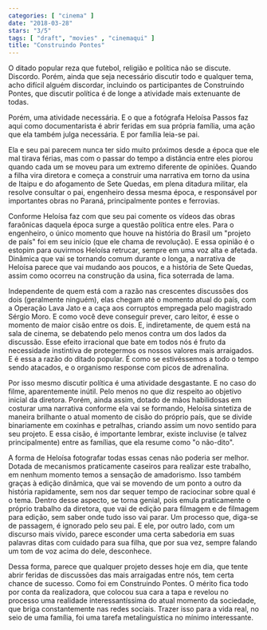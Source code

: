 ```yaml
---
categories: [ "cinema" ]
date: "2018-03-28"
stars: "3/5"
tags: [ "draft", "movies" , "cinemaqui" ]
title: "Construindo Pontes"
---
```

O ditado popular reza que futebol, religião e política não se
discute. Discordo. Porém, ainda que seja necessário discutir todo e
qualquer tema, acho difícil alguém discordar, incluindo os participantes
de Construindo Pontes, que discutir política é de longe a atividade
mais extenuante de todas.

Porém, uma atividade necessária. E o que a fotógrafa Heloísa Passos
faz aqui como documentarista é abrir feridas em sua própria família,
uma ação que ela também julga necessária. E por família leia-se pai.

Ela e seu pai parecem nunca ter sido muito próximos desde a época
que ele mal tirava férias, mas com o passar do tempo a distância
entre eles piorou quando cada um se moveu para um extremo diferente
de opiniões. Quando a filha vira diretora e começa a construir uma
narrativa em torno da usina de Itaipu e do afogamento de Sete Quedas,
em plena ditadura militar, ela resolve consultar o pai, engenheiro
dessa mesma época, e responsável por importantes obras no Paraná,
principalmente pontes e ferrovias.

Conforme Heloísa faz com que seu pai comente os vídeos das obras
faraônicas daquela época surge a questão política entre eles. Para
o engenheiro, o único momento que houve na história do Brasil um
"projeto de país" foi em seu início (que ele chama de revolução). E
essa opinião é o estopim para ouvirmos Heloísa retrucar, sempre em
uma voz alta e afetada. Dinâmica que vai se tornando comum durante o
longa, a narrativa de Heloísa parece que vai mudando aos poucos, e a
história de Sete Quedas, assim como ocorreu na construção da usina,
fica soterrada de lama.

Independente de quem está com a razão nas crescentes discussões
dos dois (geralmente ninguém), elas chegam até o momento atual do
país, com a Operação Lava Jato e a caça aos corruptos empregada pelo
magistrado Sérgio Moro. E como você deve conseguir prever, caro leitor,
é esse o momento de maior cisão entre os dois. E, indiretamente, de
quem está na sala de cinema, se debatendo pelo menos contra um dos lados
da discussão. Esse efeito irracional que bate em todos nós é fruto da
necessidade instintiva de protegermos os nossos valores mais arraigados. E
é essa a razão do ditado popular. É como se estivéssemos a todo o
tempo sendo atacados, e o organismo response com picos de adrenalina.

Por isso mesmo discutir política é uma atividade desgastante. E no
caso do filme, aparentemente inútil. Pelo menos no que diz respeito
ao objetivo inicial da diretora. Porém, ainda assim, dotado de mãos
habilidosas em costurar uma narrativa conforme ela vai se formando,
Heloísa sintetiza de maneira brilhante o atual momento de cisão do
próprio país, que se divide binariamente em coxinhas e petralhas,
criando assim um novo sentido para seu projeto. E essa cisão, é
importante lembrar, existe incluvise (e talvez principalmente) entre as
famílias, que ela resume como "o não-dito".

A forma de Heloísa fotografar todas essas cenas não poderia ser
melhor. Dotada de mecanismos praticamente caseiros para realizar este
trabalho, em nenhum momento temos a sensação de amadorismo. Isso também
graças à edição dinâmica, que vai se movendo de um ponto a outro da
história rapidamente, sem nos dar sequer tempo de raciocinar sobre qual
é o tema. Dentro desse aspecto, se torna genial, pois emula praticamente
o próprio trabalho da diretora, que vai de edição para filmagem e de
filmagem para edição, sem saber onde tudo isso vai parar. Um processo
que, diga-se de passagem, é ignorado pelo seu pai. E ele, por outro
lado, com um discurso mais vivido, parece esconder uma certa sabedoria
em suas palavras ditas com cuidado para sua filha, que por sua vez,
sempre falando um tom de voz acima do dele, desconhece.

Dessa forma, parece que qualquer projeto desses hoje em dia, que tente
abrir feridas de discussões das mais arraigadas entre nós, tem certa
chance de sucesso. Como foi em Construindo Pontes. O mérito fica todo por
conta da realizadora, que colocou sua cara a tapa e revelou no processo
uma realidade interessantíssima do atual momento da sociedade, que briga
constantemente nas redes sociais. Trazer isso para a vida real, no seio
de uma família, foi uma tarefa metalinguística no mínimo interessante.
